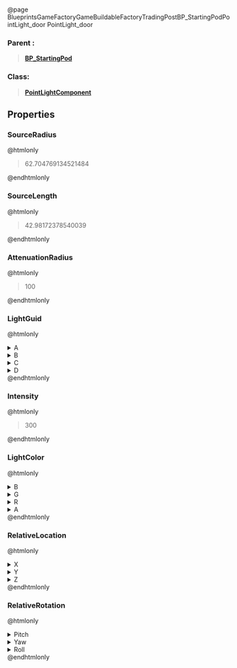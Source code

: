 @page BlueprintsGameFactoryGameBuildableFactoryTradingPostBP_StartingPodPointLight_door PointLight_door
### Parent :
<b><a href="_blueprints_game_factory_game_buildable_factory_trading_post_b_p__starting_pod.html"><blockquote>BP_StartingPod</blockquote></a></b>
### Class:
<b><a href="_class_script_point_light_component.html"><blockquote>PointLightComponent</blockquote></a></b>
## Properties
### SourceRadius
@htmlonly
<blockquote>62.704769134521484</blockquote>
@endhtmlonly

### SourceLength
@htmlonly
<blockquote>42.98172378540039</blockquote>
@endhtmlonly

### AttenuationRadius
@htmlonly
<blockquote>100</blockquote>
@endhtmlonly

### LightGuid
@htmlonly
<details>
 <summary>A</summary>
<blockquote>-6047234</blockquote>
</details>
<details>
 <summary>B</summary>
<blockquote>1302871837</blockquote>
</details>
<details>
 <summary>C</summary>
<blockquote>818774407</blockquote>
</details>
<details>
 <summary>D</summary>
<blockquote>-320138833</blockquote>
</details>
@endhtmlonly

### Intensity
@htmlonly
<blockquote>300</blockquote>
@endhtmlonly

### LightColor
@htmlonly
<details>
 <summary>B</summary>
<blockquote>235</blockquote>
</details>
<details>
 <summary>G</summary>
<blockquote>187</blockquote>
</details>
<details>
 <summary>R</summary>
<blockquote>119</blockquote>
</details>
<details>
 <summary>A</summary>
<blockquote>255</blockquote>
</details>
@endhtmlonly

### RelativeLocation
@htmlonly
<details>
 <summary>X</summary>
<blockquote>-0.6383424997329712</blockquote>
</details>
<details>
 <summary>Y</summary>
<blockquote>107.54957580566406</blockquote>
</details>
<details>
 <summary>Z</summary>
<blockquote>205.21568298339844</blockquote>
</details>
@endhtmlonly

### RelativeRotation
@htmlonly
<details>
 <summary>Pitch</summary>
<blockquote>-0.0004849433898925781</blockquote>
</details>
<details>
 <summary>Yaw</summary>
<blockquote>-90.00001525878906</blockquote>
</details>
<details>
 <summary>Roll</summary>
<blockquote>-89.99981689453125</blockquote>
</details>
@endhtmlonly

